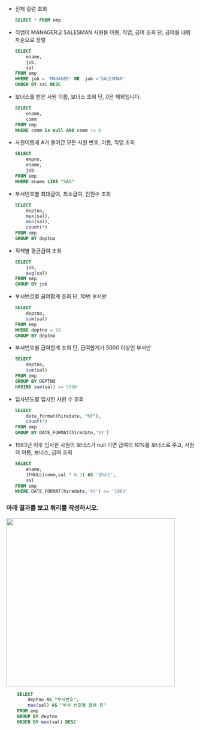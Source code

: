 - 전체 컬럼 조회
	```sql
	SELECT * FROM emp
	```
- 직업이 MANAGER고 SALESMAN 사원들 이름, 직업, 급여 조회 단, 급여를 내림차순으로 정렬
	```sql
	SELECT 
		ename, 
		job, 
		sal 
	FROM emp 
	WHERE job = 'MANAGER' OR  job ='SALESMAN' 
	ORDER BY sal DESC 
	```
- 보너스를 받은 사원 이름, 보너스 조회 단, 0은 제외입니다.
	```sql
	SELECT  
		ename, 
		comm 
	FROM emp 
	WHERE comm is null AND comm != 0
	```
- 사원이름에 A가 들어간 모든 사원 번호, 이름, 직업 조회
	```sql
	SELECT 
		empno, 
		ename, 
		job 
	FROM emp 
	WHERE ename LIKE "%A%"
	```
- 부서번호별 최대급여, 최소급여, 인원수 조회
	```sql
	SELECT 
		deptno, 
		max(sal), 
		min(sal), 
		count(*) 
	FROM emp 
	GROUP BY deptno
	```
- 직책별 평균급여 조회
	```sql
	SELECT 
		job, 
		avg(sal) 
	FROM emp 
	GROUP BY job
	```
- 부서번호별 급여합계 조회 단, 10번 부서만
	```sql
	SELECT 
		deptno, 
		sum(sal) 
	FROM emp 
	WHERE deptno = 10 
	GROUP BY deptno
	```	
- 부서번호별 급여합계 조회 단, 급여합계가 5000 이상인 부서만
	```sql
	SELECT 
		deptno, 
		sum(sal) 
	FROM emp 
	GROUP BY DEPTNO 
	HAVING sum(sal) >= 5000
	```	
- 입사년도별 입사한 사원 수 조회
	```sql
	SELECT 
		date_format(hiredate, "%Y"), 
		count(*) 
	FROM emp 
	GROUP BY DATE_FORMAT(hiredate,'%Y')
	```
- 1983년 이후 입사한 사원의 보너스가 null 이면 급여의 10%를 보너스로 주고, 사원의 이름, 보너스, 급여 조회
	```sql
	SELECT 
		ename, 
		IFNULL(comm,sal * 0.1) AS '보너스', 
		sal 
	FROM emp 
	WHERE DATE_FORMAT(hiredate,'%Y') >= '1983'
	```
### 아래 결과를 보고 쿼리를 작성하시오.

<img src="../images/1005_문제.PNG"  width="450" height="auto">

```sql
	SELECT 
		deptno AS "부서번호", 
		max(sal) AS "부서 번호별 급여 킹" 
	FROM emp
	GROUP BY deptno 
	ORDER BY max(sal) DESC
```